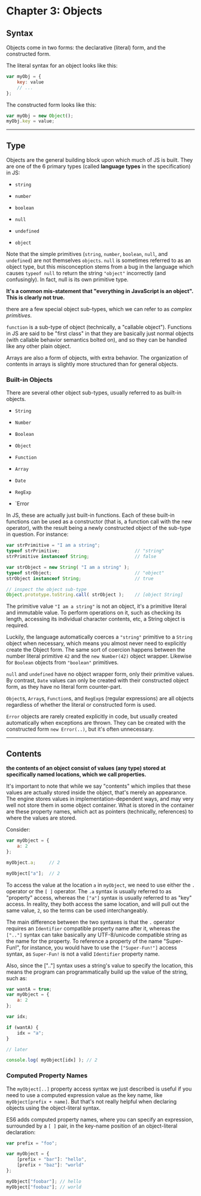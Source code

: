 # Chapter 3: Objects

## Syntax

Objects come in two forms: the declarative (literal) form, and the constructed form.

The literal syntax for an object looks like this:
```javascript
var myObj = {
    key: value
    // ...
};
```

The constructed form looks like this:
```javascript
var myObj = new Object();
myObj.key = value;
```

---

## Type

Objects are the general building block upon which much of JS is built. They are one of the 6 primary types (called **language types** in the specification) in JS:

- `string`

- `number`

- `boolean`

- `null`

- `undefined`

- `object`

Note that the simple primitives (`string`, `number`, `boolean`, `null`, and `undefined`) are not themselves `objects`. `null` is sometimes referred to as an object type, but this misconception stems from a bug in the language which causes `typeof null` to return the string `"object"` incorrectly (and confusingly). In fact, null is its own primitive type.

**It's a common mis-statement that "everything in JavaScript is an object". This is clearly not true.**

there are a few special object sub-types, which we can refer to as *complex primitives*.

`function` is a sub-type of object (technically, a "callable object"). Functions in JS are said to be "first class" in that they are basically just normal objects (with callable behavior semantics bolted on), and so they can be handled like any other plain object.

Arrays are also a form of objects, with extra behavior. The organization of contents in arrays is slightly more structured than for general objects.

### Built-in Objects

There are several other object sub-types, usually referred to as built-in objects.

- `String`

- `Number`

- `Boolean`

- `Object`

- `Function`

- `Array`

- `Date`

- `RegExp`

- `Error


In JS, these are actually just built-in functions. Each of these built-in functions can be used as a constructor (that is, a function call with the new operator), with the result being a newly constructed object of the sub-type in question. For instance:


```javascript
var strPrimitive = "I am a string";
typeof strPrimitive;                            // "string"
strPrimitive instanceof String;                 // false

var strObject = new String( "I am a string" );
typeof strObject;                               // "object"
strObject instanceof String;                    // true

// inspect the object sub-type
Object.prototype.toString.call( strObject );    // [object String]

```

The primitive value `"I am a string"` is not an object, it's a primitive literal and immutable value. To perform operations on it, such as checking its length, accessing its individual character contents, etc, a String object is required.

Luckily, the language automatically coerces a `"string"` primitive to a `String` object when necessary, which means you almost never need to explicitly create the Object form. The same sort of coercion happens between the number literal primitive `42` and the `new Number(42)` object wrapper. Likewise for `Boolean` objects from `"boolean"` primitives.

`null` and `undefined` have no object wrapper form, only their primitive values. By contrast, `Date` values can only be created with their constructed object form, as they have no literal form counter-part.

`Object`s, `Array`s, `Function`s, and `RegExp`s (regular expressions) are all objects regardless of whether the literal or constructed form is used.

`Error` objects are rarely created explicitly in code, but usually created automatically when exceptions are thrown. They can be created with the constructed form `new Error(..)`, but it's often unnecessary.

---

## Contents

**the contents of an object consist of values (any type) stored at specifically named locations, which we call properties.**

It's important to note that while we say "contents" which implies that these values are actually stored inside the object, that's merely an appearance. The engine stores values in implementation-dependent ways, and may very well not store them in some object container. What is stored in the container are these property names, which act as pointers (technically, references) to where the values are stored.

Consider:

```javascript
var myObject = {
    a: 2
};

myObject.a;     // 2

myObject["a"];  // 2
```

To access the value at the location `a` in `myObject`, we need to use either the `.` operator or the `[ ]` operator. The `.a` syntax is usually referred to as "property" access, whereas the `["a"]` syntax is usually referred to as "key" access. In reality, they both access the same location, and will pull out the same value, `2`, so the terms can be used interchangeably.

The main difference between the two syntaxes is that the `.` operator requires an `Identifier` compatible property name after it, whereas the `[".."]` syntax can take basically any UTF-8/unicode compatible string as the name for the property. To reference a property of the name "Super-Fun!", for instance, you would have to use the `["Super-Fun!"]` access syntax, as `Super-Fun!` is not a valid `Identifier` property name.

Also, since the [".."] syntax uses a string's value to specify the location, this means the program can programmatically build up the value of the string, such as:
```javascript
var wantA = true;
var myObject = {
    a: 2
};

var idx;

if (wantA) {
    idx = "a";
}

// later

console.log( myObject[idx] ); // 2
```

### Computed Property Names

The `myObject[..]` property access syntax we just described is useful if you need to use a computed expression value as the key name, like `myObject[prefix + name]`. But that's not really helpful when declaring objects using the object-literal syntax.

ES6 adds computed property names, where you can specify an expression, surrounded by a `[ ]` pair, in the key-name position of an object-literal declaration:
```javascript
var prefix = "foo";

var myObject = {
    [prefix + "bar"]: "hello",
    [prefix + "baz"]: "world"
};

myObject["foobar"]; // hello
myObject["foobaz"]; // world
```




















